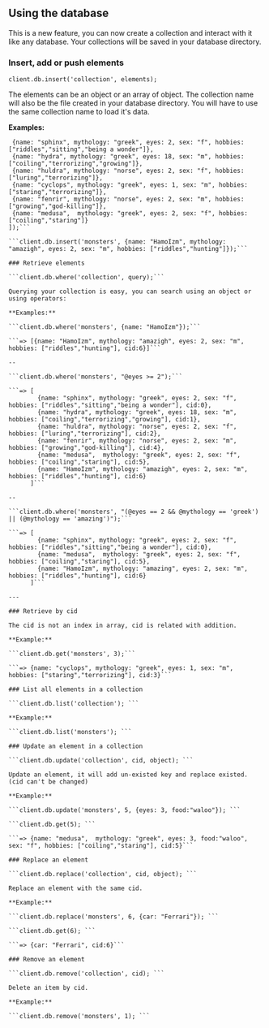 ## Using the database

This is a new feature, you can now create a collection and interact with it like any database. Your collections will be saved in your database directory.

### Insert, add or push elements

```client.db.insert('collection', elements);```

The elements can be an object or an array of object. The collection name will also be the file created in your database directory. You will have to use the same collection name to load it's data.

**Examples:**

```client.db.insert('monsters', [
 {name: "sphinx", mythology: "greek", eyes: 2, sex: "f", hobbies: ["riddles","sitting","being a wonder"]},
 {name: "hydra", mythology: "greek", eyes: 18, sex: "m", hobbies: ["coiling","terrorizing","growing"]},
 {name: "huldra", mythology: "norse", eyes: 2, sex: "f", hobbies: ["luring","terrorizing"]},
 {name: "cyclops", mythology: "greek", eyes: 1, sex: "m", hobbies: ["staring","terrorizing"]},
 {name: "fenrir", mythology: "norse", eyes: 2, sex: "m", hobbies: ["growing","god-killing"]},
 {name: "medusa",  mythology: "greek", eyes: 2, sex: "f", hobbies: ["coiling","staring"]}
]);```

```client.db.insert('monsters', {name: "HamoIzm", mythology: "amazigh", eyes: 2, sex: "m", hobbies: ["riddles","hunting"]});```

### Retrieve elements

```client.db.where('collection', query);```

Querying your collection is easy, you can search using an object or using operators:

**Examples:**

```client.db.where('monsters', {name: "HamoIzm"});```

```=> [{name: "HamoIzm", mythology: "amazigh", eyes: 2, sex: "m", hobbies: ["riddles","hunting"], cid:6}]```

--

```client.db.where('monsters', "@eyes >= 2");```

```=> [
        {name: "sphinx", mythology: "greek", eyes: 2, sex: "f", hobbies: ["riddles","sitting","being a wonder"], cid:0},
        {name: "hydra", mythology: "greek", eyes: 18, sex: "m", hobbies: ["coiling","terrorizing","growing"], cid:1},
        {name: "huldra", mythology: "norse", eyes: 2, sex: "f", hobbies: ["luring","terrorizing"], cid:2},
        {name: "fenrir", mythology: "norse", eyes: 2, sex: "m", hobbies: ["growing","god-killing"], cid:4},
        {name: "medusa",  mythology: "greek", eyes: 2, sex: "f", hobbies: ["coiling","staring"], cid:5},
        {name: "HamoIzm", mythology: "amazigh", eyes: 2, sex: "m", hobbies: ["riddles","hunting"], cid:6}
      ]```

--

```client.db.where('monsters', "(@eyes == 2 && @mythology == 'greek') || (@mythology == 'amazing')");```

```=> [
        {name: "sphinx", mythology: "greek", eyes: 2, sex: "f", hobbies: ["riddles","sitting","being a wonder"], cid:0},
        {name: "medusa",  mythology: "greek", eyes: 2, sex: "f", hobbies: ["coiling","staring"], cid:5},
        {name: "HamoIzm", mythology: "amazing", eyes: 2, sex: "m", hobbies: ["riddles","hunting"], cid:6}
      ]```

---

### Retrieve by cid

The cid is not an index in array, cid is related with addition.

**Example:**

```client.db.get('monsters', 3);```

```=> {name: "cyclops", mythology: "greek", eyes: 1, sex: "m", hobbies: ["staring","terrorizing"], cid:3}```

### List all elements in a collection

```client.db.list('collection'); ```

**Example:**

```client.db.list('monsters'); ```

### Update an element in a collection

```client.db.update('collection', cid, object); ```

Update an element, it will add un-existed key and replace existed. (cid can't be changed)

**Example:**

```client.db.update('monsters', 5, {eyes: 3, food:"waloo"}); ```

```client.db.get(5); ```

```=> {name: "medusa",  mythology: "greek", eyes: 3, food:"waloo", sex: "f", hobbies: ["coiling","staring"], cid:5}```

### Replace an element

```client.db.replace('collection', cid, object); ```

Replace an element with the same cid.

**Example:**

```client.db.replace('monsters', 6, {car: "Ferrari"}); ```

```client.db.get(6); ```

```=> {car: "Ferrari", cid:6}```

### Remove an element

```client.db.remove('collection', cid); ```

Delete an item by cid.

**Example:**

```client.db.remove('monsters', 1); ```